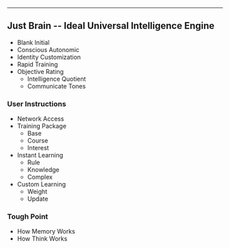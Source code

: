 
---
## Just Brain -- Ideal Universal Intelligence Engine

- Blank Initial
- Conscious Autonomic
- Identity Customization
- Rapid Training
- Objective Rating
	- Intelligence Quotient
	- Communicate Tones


### User Instructions

- Network Access
- Training Package
	- Base
	- Course
	- Interest
- Instant Learning
	- Rule
	- Knowledge
	- Complex
- Custom Learning
	- Weight
	- Update

### Tough Point
- How Memory Works
- How Think Works
